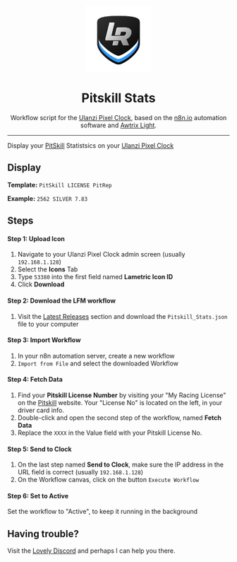 <p align="center">
<img width="150" height="150" alt="Lovely Sim Racing" src="images/lr-logo-small.png">
</p>

<h1 align="center">Pitskill Stats</h1>

<p align="center">
Workflow script for the <a href="https://j76.me/PixelClock">Ulanzi Pixel Clock</a>, based on the <a href="https://n8n.io">n8n.io</a> automation software and <a href="https://blueforcer.github.io/awtrix-light/">Awtrix Light</a>.
</p>
 
---

Display your [PitSkill](https://pitskill.io) Statistsics on your [Ulanzi Pixel Clock](https://j76.me/PixelClock)

## Display
**Template:** `PitSkill LICENSE PitRep`

**Example:** `2562 SILVER 7.83`

## Steps

#### Step 1: Upload Icon
1. Navigate to your Ulanzi Pixel Clock admin screen (usually `192.168.1.128`)
2. Select the **Icons** Tab
3. Type `53380` into the first field named **Lametric Icon ID**
4. Click **Download**

#### Step 2: Download the LFM workflow
1. Visit the [Latest Releases](https://github.com/cdemetriadis/lovely-pixelclock-n8n/releases) section and download the `Pitskill_Stats.json` file to your computer

#### Step 3: Import Workflow
1. In your n8n automation server, create a new workflow
2. `Import from File` and select the downloaded Workflow

#### Step 4: Fetch Data
1. Find your **Pitskill License Number** by visiting your "My Racing License" on the [Pitskill](https://pitskill.io) website. Your "License No" is located on the left, in your driver card info.
2. Double-click and open the second step of the workflow, named **Fetch Data**
3. Replace the `XXXX` in the Value field with your Pitskill License No. 

#### Step 5: Send to Clock
1. On the last step named **Send to Clock**, make sure the IP address in the URL field is correct (usually `192.168.1.128`)
2. On the Workflow canvas, click on the button `Execute Workflow`

#### Step 6: Set to Active
Set the workflow to "Active", to keep it running in the background


## Having trouble?
Visit the [Lovely Discord](https://j76.me/LSRDiscord) and perhaps I can help you there.
